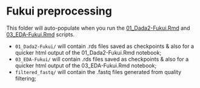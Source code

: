 # Fukui preprocessing

This folder will auto-populate when you run the [01_Dada2-Fukui.Rmd](../../../scripts/analysis-individual/Fukui-2020/01_Dada2-Fukui.Rmd) and [03_EDA-Fukui.Rmd](../../../scripts/analysis-individual/Fukui-2020/03_EDA-Fukui.Rmd) scripts.
- `01_Dada2-Fukui/` will contain .rds files saved as checkpoints & also for a quicker html output of the 01_Dada2-Fukui.Rmd notebook;
- `03_EDA-Fukui/` will contain .rds files saved as checkpoints & also for a quicker html output of the 03_EDA-Fukui.Rmd notebook;
- `filtered_fastq/` will contain the .fastq files generated from quality filtering;